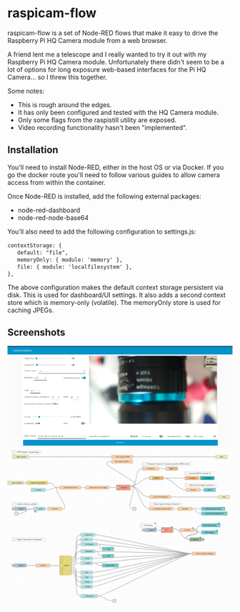# raspicam-flow

raspicam-flow is a set of Node-RED flows that make it easy to drive the Raspberry Pi HQ Camera module from a web browser.

A friend lent me a telescope and I really wanted to try it out with my Raspberry Pi HQ Camera module. Unfortunately there didn't seem to be a lot of options for long exposure web-based interfaces for the Pi HQ Camera... so I threw this together.

Some notes:
 - This is rough around the edges.
 - It has only been configured and tested with the HQ Camera module.
 - Only some flags from the raspistill utility are exposed.
 - Video recording functionality hasn't been "implemented".

## Installation
You'll need to install Node-RED, either in the host OS or via Docker. If you go the docker route you'll need to follow various guides to allow camera access from within the container.

Once Node-RED is installed, add the following external packages:

 - node-red-dashboard
 - node-red-node-base64

You'll also need to add the following configuration to settings.js:

    contextStorage: {
       default: "file",
       memoryOnly: { module: 'memory' },
       file: { module: 'localfilesystem' },
    },

The above configuration makes the default context storage persistent via disk. This is used for dashboard/UI settings. It also adds a second context store which is memory-only (volatile). The memoryOnly store is used for caching JPEGs.

## Screenshots
<p align="center">
  <img src="https://github.com/aquarat/raspicam-flow/blob/master/screenshot-browser.png?raw=true" alt="The web browser view."/>
  <br/>
  <img src="https://github.com/aquarat/raspicam-flow/blob/master/screenshot-flow.png?raw=true" alt="The flow."/>
</p>
